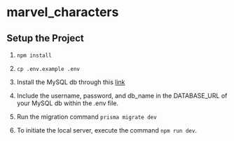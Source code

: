 # marvel_characters

## Setup the Project

1. `npm install`

2. `cp .env.example .env`

3. Install the MySQL db through this [link](https://dev.mysql.com/doc/mysql-getting-started/en/) 

4. Include the username, password, and db_name in the DATABASE_URL of your MySQL db within the .env file.

5. Run the migration command `prisma migrate dev`

6. To initiate the local server, execute the command `npm run dev`.

